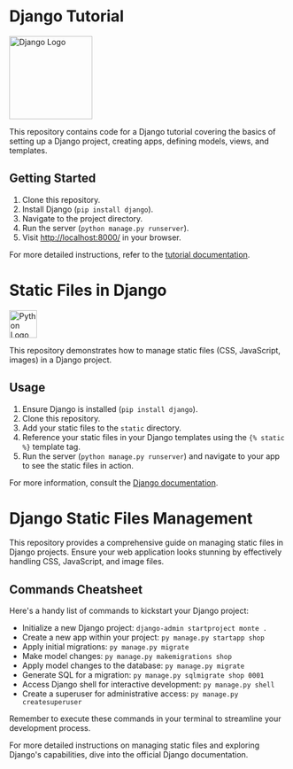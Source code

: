 # Django Tutorial

<img src="https://www.djangoproject.com/s/img/logos/django-logo-negative.png" alt="Django Logo" width="150"/>

This repository contains code for a Django tutorial covering the basics of setting up a Django project, creating apps, defining models, views, and templates.

## Getting Started

1. Clone this repository.
2. Install Django (`pip install django`).
3. Navigate to the project directory.
4. Run the server (`python manage.py runserver`).
5. Visit [http://localhost:8000/](http://localhost:8000/) in your browser.

For more detailed instructions, refer to the [tutorial documentation](https://docs.djangoproject.com/en/stable/).

# Static Files in Django

<img src="https://cdn.jsdelivr.net/gh/devicons/devicon/icons/python/python-original.svg" alt="Python Logo" width="50"/>

This repository demonstrates how to manage static files (CSS, JavaScript, images) in a Django project.

## Usage

1. Ensure Django is installed (`pip install django`).
2. Clone this repository.
3. Add your static files to the `static` directory.
4. Reference your static files in your Django templates using the `{% static %}` template tag.
5. Run the server (`python manage.py runserver`) and navigate to your app to see the static files in action.

For more information, consult the [Django documentation](https://docs.djangoproject.com/en/stable/howto/static-files/).

# Django Static Files Management

This repository provides a comprehensive guide on managing static files in Django projects. Ensure your web application looks stunning by effectively handling CSS, JavaScript, and image files.

## Commands Cheatsheet

Here's a handy list of commands to kickstart your Django project:

- Initialize a new Django project: `django-admin startproject monte .`
- Create a new app within your project: `py manage.py startapp shop`
- Apply initial migrations: `py manage.py migrate`
- Make model changes: `py manage.py makemigrations shop`
- Apply model changes to the database: `py manage.py migrate`
- Generate SQL for a migration: `py manage.py sqlmigrate shop 0001`
- Access Django shell for interactive development: `py manage.py shell`
- Create a superuser for administrative access: `py manage.py createsuperuser`

Remember to execute these commands in your terminal to streamline your development process.

For more detailed instructions on managing static files and exploring Django's capabilities, dive into the official Django documentation.
